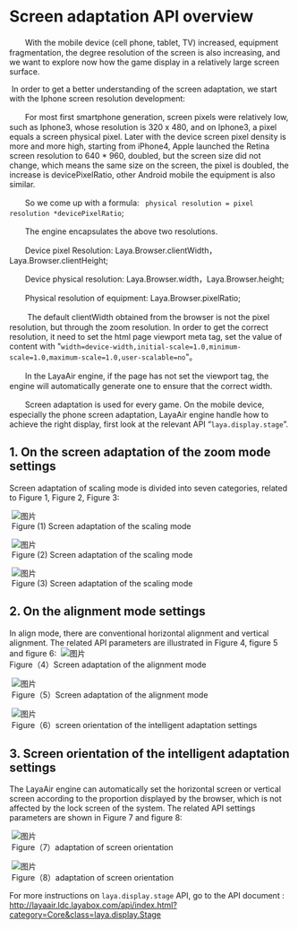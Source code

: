 # Screen adaptation API overview



　　With the mobile device (cell phone, tablet, TV) increased, equipment fragmentation, the degree resolution of the screen is also increasing, and we want to explore now how the game display in a relatively large screen surface.

​	In order to get a better understanding of the screen adaptation, we start with the Iphone screen resolution development:

　　For most first smartphone generation, screen pixels were relatively low, such as Iphone3, whose resolution is 320 x 480, and on Iphone3, a pixel equals a screen physical pixel. Later with the device screen pixel density is more and more high, starting from iPhone4, Apple launched the Retina screen resolution to 640 * 960, doubled, but the screen size did not change, which means the same size on the screen, the pixel is doubled, the increase is devicePixelRatio, other Android mobile the equipment is also similar.

　　So we come up with a formula:    ` physical resolution = pixel resolution *devicePixelRatio`;

　　The engine encapsulates the above two resolutions.

　　Device pixel Resolution: Laya.Browser.clientWidth，Laya.Browser.clientHeight;

　　Device physical resolution: Laya.Browser.width，Laya.Browser.height;

　　Physical resolution of equipment: Laya.Browser.pixelRatio;

　　 The default clientWidth obtained from the browser is not the pixel resolution, but through the zoom resolution. In order to get the correct resolution, it need to set the html page viewport meta tag, set the value of content with "`width=device-width,initial-scale=1.0,minimum-scale=1.0,maximum-scale=1.0,user-scalable=no`"。

　　In the LayaAir engine, if the page has not set the viewport tag, the engine will automatically generate one to ensure that the correct width.

　　Screen adaptation is used for every game. On the mobile device, especially the phone screen adaptation, LayaAir engine handle how to achieve the right display, first look at the relevant API “`laya.display.stage`”.



## 1. On the screen adaptation of the zoom mode settings

Screen adaptation of scaling mode is divided into seven categories, related to Figure 1, Figure 2, Figure 3:

​		![图片](img/1.png)<br/>
​		Figure (1) Screen adaptation of the scaling mode

​		![图片](img/2.png)<br/>
​		Figure (2) Screen adaptation of the scaling mode

​		![图片](img/3.png)<br/>
​		Figure (3) Screen adaptation of the scaling mode



## 2. On the alignment mode settings

 In align mode, there are conventional horizontal alignment and vertical alignment. The related API parameters are illustrated in Figure 4, figure 5 and figure 6:
​		 ![图片](img/4.png)<br/>
​		Figure（4）Screen adaptation of the alignment mode

​		![图片](img/5.png)<br/>
​		Figure（5）Screen adaptation of the alignment mode

​		![图片](img/6.png)<br/>
​		Figure（6）screen orientation of the intelligent adaptation settings



## 3. Screen orientation of the intelligent adaptation settings

The LayaAir engine can automatically set the horizontal screen or vertical screen according to the proportion displayed by the browser, which is not affected by the lock screen of the system. The related API settings parameters are shown in Figure 7 and figure 8:

​		![图片](img/7.png)<br/>
​		Figure（7）adaptation of screen orientation

​		![图片](img/8.png)<br/>
​		Figure（8）adaptation of screen orientation



For more instructions on `laya.display.stage` API, go to the API document : http://layaair.ldc.layabox.com/api/index.html?category=Core&class=laya.display.Stage
